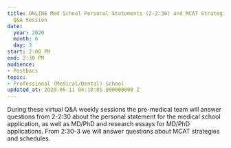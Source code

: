 ```yaml
---
title: ONLINE Med School Personal Statements (2-2:30) and MCAT Strategies (2:30-3)
  Q&A Session
date:
  year: 2020
  month: 6
  day: 3
start: 2:00 PM
end: 2:30 PM
audience:
- Postbacs
topic:
- Professional (Medical/Dental) School
updated_at: 2020-05-11 04:10:05.000000000 Z
---
```

During these virtual Q&amp;A weekly sessions the pre-medical team will
answer questions from 2-2:30 about the personal statement for the
medical school application, as well as MD/PhD and research essays for
MD/PhD applications. From 2:30-3 we will answer questions about MCAT
strategies and schedules.

 
